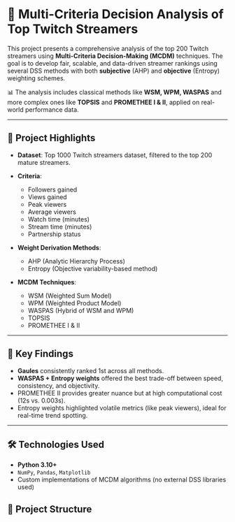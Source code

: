 # 🧠 Multi-Criteria Decision Analysis of Top Twitch Streamers

This project presents a comprehensive analysis of the top 200 Twitch streamers using **Multi-Criteria Decision-Making (MCDM)** techniques. The goal is to develop fair, scalable, and data-driven streamer rankings using several DSS methods with both **subjective** (AHP) and **objective** (Entropy) weighting schemes.

📊 The analysis includes classical methods like **WSM, WPM, WASPAS** and more complex ones like **TOPSIS** and **PROMETHEE I & II**, applied on real-world performance data.

---

## 🚀 Project Highlights

- **Dataset**: Top 1000 Twitch streamers dataset, filtered to the top 200 mature streamers.
- **Criteria**:
  - Followers gained
  - Views gained
  - Peak viewers
  - Average viewers
  - Watch time (minutes)
  - Stream time (minutes)
  - Partnership status

- **Weight Derivation Methods**:
  - AHP (Analytic Hierarchy Process)
  - Entropy (Objective variability-based method)

- **MCDM Techniques**:
  - WSM (Weighted Sum Model)
  - WPM (Weighted Product Model)
  - WASPAS (Hybrid of WSM and WPM)
  - TOPSIS
  - PROMETHEE I & II

---

## 🧠 Key Findings

- **Gaules** consistently ranked 1st across all methods.
- **WASPAS + Entropy weights** offered the best trade-off between speed, consistency, and objectivity.
- PROMETHEE II provides greater nuance but at high computational cost (12s vs. 0.003s).
- Entropy weights highlighted volatile metrics (like peak viewers), ideal for real-time trend spotting.

---

## 🛠️ Technologies Used

- **Python 3.10+**
- `NumPy`, `Pandas`, `Matplotlib`
- Custom implementations of MCDM algorithms (no external DSS libraries used)
## 📁 Project Structure

